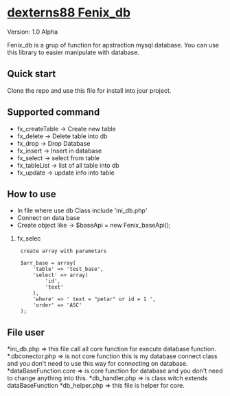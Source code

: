 [dexterns88 Fenix_db](http://www.webpage-lab.com)
===================

Version: 1.0 Alpha

Fenix_db is a grup of function for apstraction mysql database. You can use this library to easier manipulate with database. 


Quick start
-----------

Clone the repo and use this file for install into jour project.

Supported command
-----------------

* fx_createTable -> Create new table
* fx_delete -> Delete table into db
* fx_drop -> Drop Database
* fx_insert -> Insert in database
* fx_select -> select from table
* fx_tableList -> list of all table into db
* fx_update -> update info into table



How to use
----------
- In file where use db Class include 'ini_db.php'
- Connect on data base 
- Create object like -> $baseApi = new Fenix_baseApi();

1. fx_selec
		
		create array with parametars

		$arr_base = array(
			'table' => 'test_base',
			'select' => array(
				'id',
				'text'
			),
			'where' => ' text = "petar" or id = 1 ',
			'order' => 'ASC'
		);



File user
-----------------
*ini_db.php => this file call all core function for execute database function.
  *.dbconector.php => is not core function this is my database connect class and you don't need to use this way for connecting on database.
  *dataBaseFunction.core => is core function for database and you don't need to change anything into this.
  *db_handler.php => is class witch extends dataBaseFunction
  *db_helper.php => this file is helper for core.
